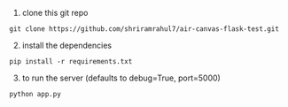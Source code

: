 
1. clone this git repo

```
git clone https://github.com/shriramrahul7/air-canvas-flask-test.git
```

2. install the dependencies

```
pip install -r requirements.txt
```

3. to run the server (defaults to debug=True, port=5000)

```
python app.py
```
